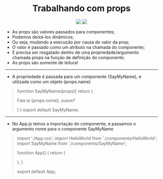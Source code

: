 <h1 align="center"> Trabalhando com props </h1>

<p align="center">
<img src="http://img.shields.io/static/v1?label=STATUS&message=EM%20DESENVOLVIMENTO&color=GREEN&style=for-the-badge"/>
<img src="https://img.shields.io/static/v1?label=Linguagem de programação&message=React&color=d3d523&style=for-the-badge&logo=React"/>
</p>

<p>

* As props são valores passados para componentes;
* Podemos deixá-los dinâmicos;
* Ou seja, mudando a execução por causa do valor da prop;
* O valor é passado como um atributo na chamada do componente;
* E precisa ser resgatado dentro de uma propriedade/argumento chamada props na função de definição do componente;
* As props são somente de leitura!

</p>

<hr/>

<p>

* A propriedade é passada para um componente (SayMyName), e utilizada como um objeto (props.name)
>function SayMyName(props){
>    return (
>        <div>
>            <p>Fala aí {props.nome}, suave?</p>
>        </div>
>    )
>}
>export default SayMyName;
</p>
<hr/>
<p>

* No App.js temos a importação do componente, e passamos o argumento nome para o componente SayMyName
>import './App.css';
>import HelloWorld from './components/HelloWorld';
>import SayMyName from './components/SayMyName';
>
>function App() {
>  return (
>    <div className="App">
>      <HelloWorld/>
>      <SayMyName nome="Matheus"/>
>    </div>
>  );
>}
>
>export default App;
</p>